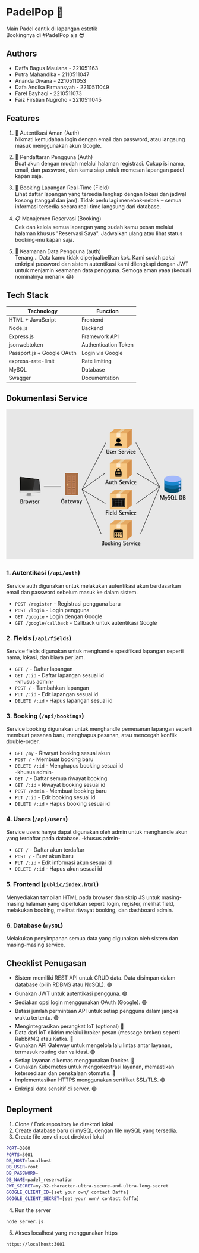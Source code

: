 
# PadelPop 🎾

Main Padel cantik di lapangan estetik<br/>
Bookingnya di #PadelPop aja 😎

## Authors

- Daffa Bagus Maulana - 221051163
- Putra Mahandika - 2110511047
- Ananda Divana - 2210511053
- Dafa Andika Firmansyah - 2210511049
- Farel Bayhaqi - 2210511073
- Faiz Firstian Nugroho - 2210511045


## Features

1. 🔐 Autentikasi Aman (Auth)<br/>
Nikmati kemudahan login dengan email dan password, atau langsung masuk menggunakan akun Google.

2. 📝 Pendaftaran Pengguna (Auth)<br/>
Buat akun dengan mudah melalui halaman registrasi. Cukup isi nama, email, dan password, dan kamu siap untuk memesan lapangan padel kapan saja.

3. 📅 Booking Lapangan Real-Time (Field)<br/>
Lihat daftar lapangan yang tersedia lengkap dengan lokasi dan jadwal kosong (tanggal dan jam). Tidak perlu lagi menebak-nebak – semua informasi tersedia secara real-time langsung dari database.

4. 📋 Manajemen Reservasi (Booking)<br/>
Cek dan kelola semua lapangan yang sudah kamu pesan melalui halaman khusus "Reservasi Saya". Jadwalkan ulang atau lihat status booking-mu kapan saja.

5. 🔐 Keamanan Data Pengguna (auth)<br/>
Tenang... Data kamu tidak diperjualbelikan kok. Kami sudah pakai enkripsi password dan sistem autentikasi kami dilengkapi dengan JWT untuk menjamin keamanan data pengguna. Semoga aman yaaa (kecuali nominalnya menarik 😂)

## Tech Stack
| Technology                 | Function             |
|----------------------------|----------------------|
| HTML + JavaScript          | Frontend             |
| Node.js                    | Backend              |
| Express.js                 | Framework API        |
| jsonwebtoken               | Authentication Token |
| Passport.js + Google OAuth | Login via Google     |
| express-rate-limit         | Rate limiting        |
| MySQL                      | Database             |
| Swagger                    | Documentation        |

## Dokumentasi Service
![Gambar Arsitektur Mikroservis](https://github.com/daffmaulana/PadelPop/blob/master/arsitektur.png)
### 1. Autentikasi (`/api/auth`)
Service auth digunakan untuk melakukan autentikasi akun berdasarkan email dan password sebelum masuk ke dalam sistem.
- `POST /register` - Registrasi pengguna baru
- `POST /login` - Login pengguna
- `GET /google` - Login dengan Google
- `GET /google/callback` - Callback untuk autentikasi Google

### 2. Fields (`/api/fields`)
Service fields digunakan untuk menghandle spesifikasi lapangan seperti nama, lokasi, dan biaya per jam.
- `GET /` - Daftar lapangan
- `GET /:id` - Daftar lapangan sesuai id
<br/>-khusus admin-
- `POST /` - Tambahkan lapangan
- `PUT /:id` - Edit lapangan sesuai id
- `DELETE /:id` - Hapus lapangan sesuai id

### 3. Booking (`/api/bookings`)
Service booking digunakan untuk menghandle pemesanan lapangan seperti membuat pesanan baru, menghapus pesanan, atau mencegah konflik double-order.
- `GET /my` - Riwayat booking sesuai akun
- `POST /` - Membuat booking baru
- `DELETE /:id` - Menghapus booking sesuai id
<br/>-khusus admin-
- `GET /` - Daftar semua riwayat booking
- `GET /:id` - Riwayat booking sesuai id
- `POST /admin` - Membuat booking baru
- `PUT /:id` - Edit booking sesuai id
- `DELETE /:id` - Hapus booking sesuai id

### 4. Users (`/api/users`)
Service users hanya dapat digunakan oleh admin untuk menghandle akun yang terdaftar pada database.
-khusus admin-
- `GET /` - Daftar akun terdaftar
- `POST /` - Buat akun baru
- `PUT /:id` - Edit informasi akun sesuai id
- `DELETE /:id` - Hapus akun sesuai id

### 5. Frontend (`public/index.html`)
Menyediakan tampilan HTML pada browser dan skrip JS untuk masing-masing halaman yang diperlukan seperti login, register, melihat field, melakukan booking, melihat riwayat booking, dan dashboard admin. 

### 6. Database (`mySQL`)
Melakukan penyimpanan semua data yang digunakan oleh sistem dan masing-masing service.


## Checklist Penugasan

- Sistem memiliki REST API untuk CRUD data. Data disimpan dalam database (pilih RDBMS atau NoSQL). 🟢
- Gunakan JWT untuk autentikasi pengguna. 🟢
- Sediakan opsi login menggunakan OAuth (Google). 🟢
- Batasi jumlah permintaan API untuk setiap pengguna dalam jangka waktu tertentu. 🟢
- Mengintegrasikan perangkat IoT (optional) 🔴
- Data dari IoT dikirim melalui broker pesan (message broker) seperti RabbitMQ atau Kafka. 🔴
- Gunakan API Gateway untuk mengelola lalu lintas antar layanan, termasuk routing dan validasi. 🟢
- Setiap layanan dikemas menggunakan Docker. 🔴
- Gunakan Kubernetes untuk mengorkestrasi layanan, memastikan ketersediaan dan penskalaan otomatis. 🔴
- Implementasikan HTTPS menggunakan sertifikat SSL/TLS. 🟢
- Enkripsi data sensitif di server. 🟢

## Deployment

1. Clone / Fork repository ke direktori lokal
2. Create database baru di mySQL dengan file mySQL yang tersedia.
3. Create file .env di root direktori lokal
```bash
PORT=3000
PORTS=3001
DB_HOST=localhost
DB_USER=root
DB_PASSWORD=
DB_NAME=padel_reservation
JWT_SECRET=my-32-character-ultra-secure-and-ultra-long-secret
GOOGLE_CLIENT_ID=[set your own/ contact Daffa]
GOOGLE_CLIENT_SECRET=[set your own/ contact Daffa]
```
4. Run the server
```bash
node server.js
```
5. Akses localhost yang menggunakan https
```bash
https://localhost:3001
```
